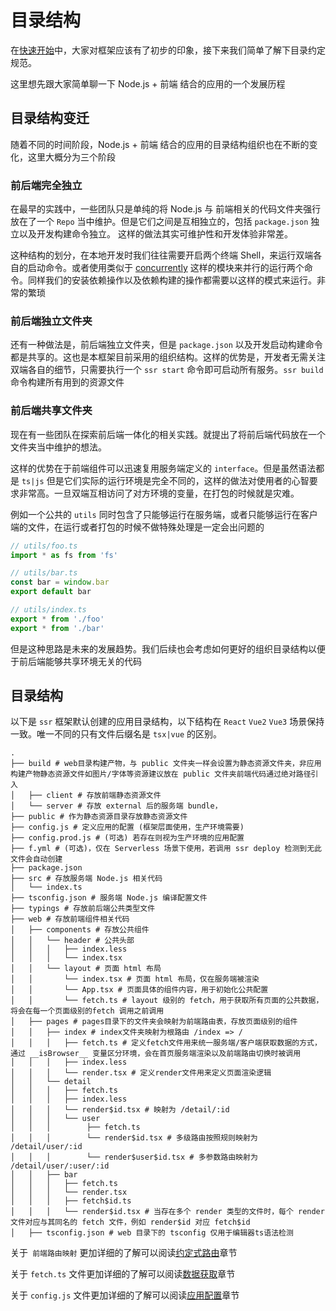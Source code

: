 # 目录结构

在[快速开始](./features$started)中，大家对框架应该有了初步的印象，接下来我们简单了解下目录约定规范。

这里想先跟大家简单聊一下 Node.js + 前端 结合的应用的一个发展历程

## 目录结构变迁

随着不同的时间阶段，Node.js + 前端 结合的应用的目录结构组织也在不断的变化，这里大概分为三个阶段

### 前后端完全独立

在最早的实践中，一些团队只是单纯的将 Node.js 与 前端相关的代码文件夹强行放在了一个 `Repo` 当中维护。但是它们之间是互相独立的，包括 `package.json` 独立以及开发构建命令独立。
这样的做法其实可维护性和开发体验非常差。

这种结构的划分，在本地开发时我们往往需要开启两个终端 Shell，来运行双端各自的启动命令。或者使用类似于 [concurrently](https://www.npmjs.com/package/concurrently) 这样的模块来并行的运行两个命令。同样我们的安装依赖操作以及依赖构建的操作都需要以这样的模式来运行。非常的繁琐

### 前后端独立文件夹

还有一种做法是，前后端独立文件夹，但是 `package.json` 以及开发启动构建命令都是共享的。这也是本框架目前采用的组织结构。这样的优势是，开发者无需关注双端各自的细节，只需要执行一个 `ssr start` 命令即可启动所有服务。`ssr build` 命令构建所有用到的资源文件

### 前后端共享文件夹

现在有一些团队在探索前后端一体化的相关实践。就提出了将前后端代码放在一个文件夹当中维护的想法。

这样的优势在于前端组件可以迅速复用服务端定义的 `interface`。但是虽然语法都是 `ts|js` 但是它们实际的运行环境是完全不同的，这样的做法对使用者的心智要求非常高。一旦双端互相访问了对方环境的变量，在打包的时候就是灾难。

例如一个公共的 `utils` 同时包含了只能够运行在服务端，或者只能够运行在客户端的文件，在运行或者打包的时候不做特殊处理是一定会出问题的

```js
// utils/foo.ts
import * as fs from 'fs'

// utils/bar.ts
const bar = window.bar
export default bar

// utils/index.ts
export * from './foo'
export * from './bar'
```

但是这种思路是未来的发展趋势。我们后续也会考虑如何更好的组织目录结构以便于前后端能够共享环境无关的代码

## 目录结构

以下是 `ssr` 框架默认创建的应用目录结构，以下结构在 `React` `Vue2` `Vue3` 场景保持一致。唯一不同的只有文件后缀名是 `tsx|vue` 的区别。

```shell
.
├── build # web目录构建产物，与 public 文件夹一样会设置为静态资源文件夹，非应用构建产物静态资源文件如图片/字体等资源建议放在 public 文件夹前端代码通过绝对路径引入
│   ├── client # 存放前端静态资源文件
│   └── server # 存放 external 后的服务端 bundle，
├── public # 作为静态资源目录存放静态资源文件
├── config.js # 定义应用的配置 (框架层面使用，生产环境需要)
├── config.prod.js # (可选) 若存在则视为生产环境的应用配置
├── f.yml # (可选)，仅在 Serverless 场景下使用，若调用 ssr deploy 检测到无此文件会自动创建
├── package.json
├── src # 存放服务端 Node.js 相关代码
│   └── index.ts
├── tsconfig.json # 服务端 Node.js 编译配置文件
├── typings # 存放前后端公共类型文件
├── web # 存放前端组件相关代码
│   ├── components # 存放公共组件
│   │   └── header # 公共头部
│   │   │   ├── index.less
│   │   │   └── index.tsx
│   │   └── layout # 页面 html 布局
│   │       └── index.tsx # 页面 html 布局，仅在服务端被渲染
│   │       └── App.tsx # 页面具体的组件内容，用于初始化公共配置
│   │       └── fetch.ts # layout 级别的 fetch，用于获取所有页面的公共数据，将会在每一个页面级别的fetch 调用之前调用
│   ├── pages # pages目录下的文件夹会映射为前端路由表，存放页面级别的组件
│   │   ├── index # index文件夹映射为根路由 /index => /
│   │   │   ├── fetch.ts # 定义fetch文件用来统一服务端/客户端获取数据的方式，通过 __isBrowser__ 变量区分环境，会在首页服务端渲染以及前端路由切换时被调用
│   │   │   ├── index.less
│   │   │   └── render.tsx # 定义render文件用来定义页面渲染逻辑
│   │   └── detail
│   │   │   ├── fetch.ts
│   │   │   ├── index.less
│   │   │   └── render$id.tsx # 映射为 /detail/:id
│   │   │   └── user
│   │   │        ├── fetch.ts
│   │   │        └── render$id.tsx # 多级路由按照规则映射为 /detail/user/:id
│   │   │        └── render$user$id.tsx # 多参数路由映射为 /detail/user/:user/:id
│   │   ├── bar 
│   │   │   ├── fetch.ts
│   │   │   └── render.tsx
│   │   │   ├── fetch$id.ts
│   │   │   └── render$id.tsx # 当存在多个 render 类型的文件时，每个 render 文件对应与其同名的 fetch 文件，例如 render$id 对应 fetch$id
│   ├── tsconfig.json # web 目录下的 tsconfig 仅用于编辑器ts语法检测
```

关于` 前端路由映射` 更加详细的了解可以阅读[约定式路由](./features$feRoutes)章节

关于 `fetch.ts` 文件更加详细的了解可以阅读[数据获取](./features$fetch)章节

关于 `config.js` 文件更加详细的了解可以阅读[应用配置](./api$config)章节

